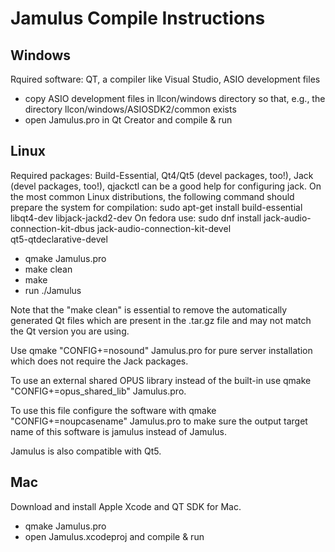 Jamulus Compile Instructions
============================

Windows
-------

Rquired software: QT, a compiler like Visual Studio, ASIO development files

- copy ASIO development files in llcon/windows directory so that, e.g., the
  directory llcon/windows/ASIOSDK2/common exists
- open Jamulus.pro in Qt Creator and compile & run


Linux
-----

Required packages: Build-Essential, Qt4/Qt5 (devel packages, too!), Jack (devel packages, too!),
                   qjackctl can be a good help for configuring jack.
                   On the most common Linux distributions, the following
                   command should prepare the system for compilation:
                   sudo apt-get install build-essential libqt4-dev libjack-jackd2-dev
                   On fedora use:
                   sudo dnf install jack-audio-connection-kit-dbus jack-audio-connection-kit-devel \
                                    qt5-qtdeclarative-devel


- qmake Jamulus.pro
- make clean
- make
- run ./Jamulus

Note that the "make clean" is essential to remove the automatically generated Qt
files which are present in the .tar.gz file and may not match the Qt version you
are using.

Use qmake "CONFIG+=nosound" Jamulus.pro for pure server installation which
does not require the Jack packages.

To use an external shared OPUS library instead of the built-in use
qmake "CONFIG+=opus_shared_lib" Jamulus.pro.

To use this file configure the software with
qmake "CONFIG+=noupcasename" Jamulus.pro to make sure the output target name of
this software is jamulus instead of Jamulus.

Jamulus is also compatible with Qt5.

Mac
---

Download and install Apple Xcode and QT SDK for Mac.

- qmake Jamulus.pro
- open Jamulus.xcodeproj and compile & run
